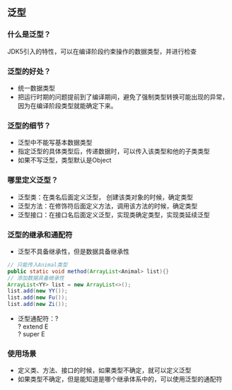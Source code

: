 ## 泛型

### 什么是泛型？

JDK5引入的特性，可以在编译阶段约束操作的数据类型，并进行检查

### 泛型的好处？

* 统一数据类型
* 把运行时期的问题提前到了编译期间，避免了强制类型转换可能出现的异常，因为在编译阶段类型就能确定下来。

### 泛型的细节？

* 泛型中不能写基本数据类型
* 指定泛型的具体类型后，传递数据时，可以传入该类型和他的子类类型
* 如果不写泛型，类型默认是Object

### 哪里定义泛型？

* 泛型类：在类名后面定义泛型， 创建该类对象的时候，确定类型
* 泛型方法：在修饰符后面定义方法，调用该方法的时候，确定类型
* 泛型接口：在接口名后面定义泛型，实现类确定类型，实现类延续泛型

### 泛型的继承和通配符

* 泛型不具备继承性，但是数据具备继承性
```java
// 只能传入Animal类型
public static void method(ArrayList<Animal> list){}
// 添加数据具备继承性
ArrayList<YY> list = new ArrayList<>();
list.add(new YY());
list.add(new Fu());
list.add(new Zi());
```
* 泛型通配符：?  
? extend E  
? super E

### 使用场景

* 定义类、方法、接口的时候，如果类型不确定，就可以定义泛型 
* 如果类型不确定，但是能知道是哪个继承体系中的，可以使用泛型的通配符

